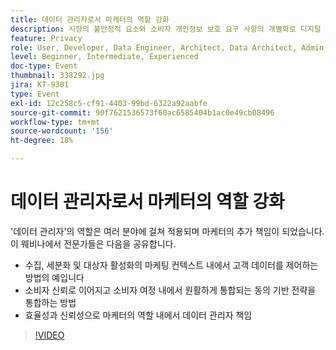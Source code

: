 ```yaml
---
title: 데이터 관리자로서 마케터의 역할 강화
description: 시장의 불안정적 요소와 소비자 개인정보 보호 요구 사항의 개별화로 디지털 마케터에게 어려운 시나리오가 제공될 수 있습니다. 캠페인의 규정을 제대로 준수하려면 마케팅 팀은 IT 팀과 협력하여 데이터 거버넌스 프로세스를 미래에도 사용할 수 있도록 간소화된 프로세스를 유지해야 합니다. 이 프로세스는 모든 사람이 책임 있는 소비자 데이터 사용 규칙을 따르고 적용할 수 있도록 이상적으로 권한을 부여합니다. 책임 있는 데이터 관리를 위한 주요 고려 사항에 대해 Adobe 및 Scotiabank Digital의 이야기를 들어보십시오.
feature: Privacy
role: User, Developer, Data Engineer, Architect, Data Architect, Admin, Leader
level: Beginner, Intermediate, Experienced
doc-type: Event
thumbnail: 338292.jpg
jira: KT-9301
type: Event
exl-id: 12c258c5-cf91-4403-99bd-6322a92aabfe
source-git-commit: 90f7621536573f60ac6585404b1ac0e49cb08496
workflow-type: tm+mt
source-wordcount: '156'
ht-degree: 18%

---
```


# 데이터 관리자로서 마케터의 역할 강화

&#39;데이터 관리자&#39;의 역할은 여러 분야에 걸쳐 적용되며 마케터의 추가 책임이 되었습니다. 이 웨비나에서 전문가들은 다음을 공유합니다.

* 수집, 세분화 및 대상자 활성화의 마케팅 컨텍스트 내에서 고객 데이터를 제어하는 방법의 예입니다
* 소비자 신뢰로 이어지고 소비자 여정 내에서 원활하게 통합되는 동의 기반 전략을 통합하는 방법
* 효율성과 신뢰성으로 마케터의 역할 내에서 데이터 관리자 책임

>[!VIDEO](https://video.tv.adobe.com/v/338292/?quality=12&learn=on)
